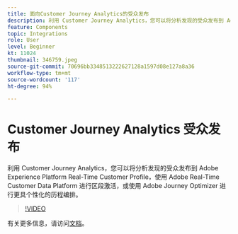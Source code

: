 ```yaml
---
title: 面向Customer Journey Analytics的受众发布
description: 利用 Customer Journey Analytics，您可以将分析发现的受众发布到 Adobe Experience Platform Real-Time Customer Profile，使用 Adobe Real-Time Customer Data Platform 进行区段激活，或使用 Adobe Journey Optimizer 进行更具个性化的历程编排。 （字符数应介于 60 和 160 之间，但实际为 297 个字符）
feature: Components
topic: Integrations
role: User
level: Beginner
kt: 11024
thumbnail: 346759.jpeg
source-git-commit: 70696bb3348513222627128a1597d08e127a8a36
workflow-type: tm+mt
source-wordcount: '117'
ht-degree: 94%

---
```



# Customer Journey Analytics 受众发布

利用 Customer Journey Analytics，您可以将分析发现的受众发布到 Adobe Experience Platform Real-Time Customer Profile，使用 Adobe Real-Time Customer Data Platform 进行区段激活，或使用 Adobe Journey Optimizer 进行更具个性化的历程编排。

>[!VIDEO](https://video.tv.adobe.com/v/346759/?quality=12&learn=on)

有关更多信息，请访问[文档](https://experienceleague.adobe.com/docs/analytics-platform/using/cja-components/audiences/audiences-overview.html?lang=zh-Hans)。
